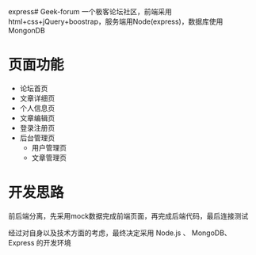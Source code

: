 express# Geek-forum
一个极客论坛社区，前端采用html+css+jQuery+boostrap，服务端用Node(express)，数据库使用MongonDB

# 页面功能
- 论坛首页
- 文章详细页
- 个人信息页
- 文章编辑页
- 登录注册页
- 后台管理页
  - 用户管理页
  - 文章管理页

# 开发思路
前后端分离，先采用mock数据完成前端页面，再完成后端代码，最后连接测试

经过对自身以及技术方面的考虑，最终决定采用 Node.js 、 MongoDB、 Express 的开发环境




